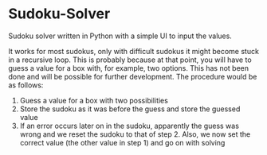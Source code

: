 # Sudoku-Solver
Sudoku solver written in Python with a simple UI to input the values.

It works for most sudokus, only with difficult sudokus it might become stuck in a recursive loop. This is probably because at that point, you will have to guess a value for a box with, for example, two options. This has not been done and will be possible for further development. 
The procedure would be as follows:
1) Guess a value for a box with two possibilities
2) Store the sudoku as it was before the guess and store the guessed value
3) If an error occurs later on in the sudoku, apparently the guess was wrong and we reset the sudoku to that of step 2. Also, we now set the correct value (the other value in step 1) and go on with solving
